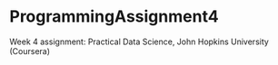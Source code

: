 # ProgrammingAssignment4
Week 4 assignment: Practical Data Science, John Hopkins University (Coursera)
